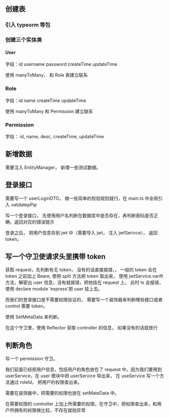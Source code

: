## 创建表

### 引入 typeorm 等包

### 创建三个实体类

#### User

字段：id username password createTime updateTime

使用 manyToMany， 和 Role 表建立联系

### Role

字段：id name createTime updateTime

使用 manyToMany 和 Permission 建立联系

### Permission

字段： id, name, desc, createTime, updateTime

## 新增数据

需要注入 EntityManager， 新增一些测试数据。

## 登录接口

需要写一个 userLoginDTO， 做一些简单的校验规则就行，在 main.ts 中全局引入 validatepPip

写一个登录接口， 先使用用户名判断在数据库中是否存在，再判断密码是否正确，返回对应的错误提示

登录之后， 把用户信息存到 jwt 中（需要导入 jwt， 注入 jwtSerivce）， 返回 token。

## 写一个守卫使请求头里携带 token

获取 request，先判断有无 token， 没有的话直接报错，， 一般的 token 会在 token 之前加上 Beare, 使用 split 方法把 token 取出来， 使用 jwtService.varift 方法，解密出 user 信息，没有就报错，把他挂在 request 上， 此时 ts 会报错， 使用 declare module 'express'把 user 挂上去。

而我们的登录接口是不需要权限验证的， 需要写一个装饰器来判断哪些接口或者 control 需要 token。

使用 SetMetaData 来判断。

在这个守卫里，使用 Reflector 获取 controller 的信息， 如果没有的话就放行

## 判断角色

写一个 permission 守卫。

我们前面已经把用户信息，包括用户的角色放在了 request 中。因为我们要用到 userService，在 user 模块中把 userService 导出来， 在 useService 写一个方法通过 roleId， 把用户的权限查出来。

需要在装饰器中，把需要的权限也放在 setMateData 中。

在需要权限的 controller 上加上所需要的权限，在守卫中，把权限查出来，和用户所拥有的权限做比较，不存在就抛异常
